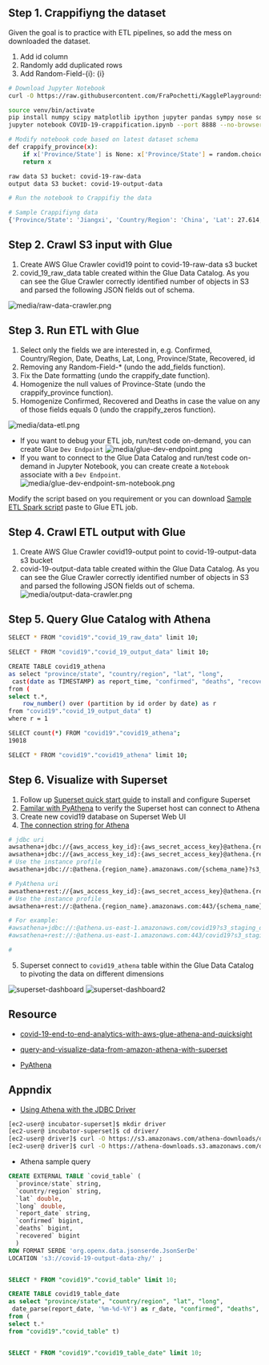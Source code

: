 ## Step 1. Crappifiyng the dataset
Given the goal is to practice with ETL pipelines, so add the mess on downloaded the dataset.
1. Add id column
2. Randomly add duplicated rows
3. Add Random-Field-{i}: {i}

```bash
# Download Jupyter Notebook
curl -O https://raw.githubusercontent.com/FraPochetti/KagglePlaygrounds/master/COVID-19-crappification.ipynb

source venv/bin/activate
pip install numpy scipy matplotlib ipython jupyter pandas sympy nose sqlalchemy psycopg2-binary boto3 tqdm
jupyter notebook COVID-19-crappification.ipynb --port 8888 --no-browser

# Modify notebook code based on latest dataset schema
def crappify_province(x):
    if x['Province/State'] is None: x['Province/State'] = random.choice(['NULL', '', 'missing', '--']) 
    return x

raw data S3 bucket: covid-19-raw-data
output data S3 bucket: covid-19-output-data

# Run the notebook to Crappifiy the data

# Sample Crappifiyng data
{'Province/State': 'Jiangxi', 'Country/Region': 'China', 'Lat': 27.614, 'Long': 115.7221, 'Date': '2020-01-30', 'Confirmed': 162, 'Deaths': 0, 'Recovered': 5, 'id': 2122, 'Random-Field-0': 0, 'Random-Field-1': 1, 'Random-Field-2': 2, 'Random-Field-3': 3, 'Random-Field-4': 4, 'Random-Field-5': 5, 'Random-Field-6': 6, 'Random-Field-7': 7, 'Random-Field-8': 8, 'Random-Field-9': 9}
```

## Step 2. Crawl S3 input with Glue
1. Create AWS Glue Crawler covid19 point to covid-19-raw-data s3 bucket
2. covid_19_raw_data table created within the Glue Data Catalog. 
As you can see the Glue Crawler correctly identified number of objects in S3 and parsed the following JSON fields out of schema.

![media/raw-data-crawler.png](media/raw-data-crawler.png)

## Step 3. Run ETL with Glue
1. Select only the fields we are interested in, e.g. Confirmed, Country/Region, Date, Deaths, Lat, Long, Province/State, Recovered, id
2. Removing any Random-Field-* (undo the add_fields function).
3. Fix the Date formatting (undo the crappify_date function).
4. Homogenize the null values of Province-State (undo the crappify_province function).
5. Homogenize Confirmed, Recovered and Deaths in case the value on any of those fields equals 0 (undo the crappify_zeros function).

![media/data-etl.png](media/data-etl.png)

- If you want to debug your ETL job, run/test code on-demand, you can create Glue `Dev Endpoint` 
![media/glue-dev-endpoint.png](media/glue-dev-endpoint.png)
- If you want to connect to the Glue Data Catalog and run/test code on-demand in Jupyter Notebook, you can create create a `Notebook` associate with a `Dev Endpoint`.
![media/glue-dev-endpoint-sm-notebook.png](media/glue-dev-endpoint-sm-notebook.png)

Modify the script based on you requirement or you can download [Sample ETL Spark script](script/COVID-19_glue_etl_job_pyspark.py) paste to Glue ETL job.


## Step 4. Crawl ETL output with Glue 
1. Create AWS Glue Crawler covid19-output point to covid-19-output-data s3 bucket
2. covid-19-output-data table created within the Glue Data Catalog. 
As you can see the Glue Crawler correctly identified number of objects in S3 and parsed the following JSON fields out of schema.
![media/output-data-crawler.png](media/output-data-crawler.png)

## Step 5. Query Glue Catalog with Athena
```bash
SELECT * FROM "covid19"."covid_19_raw_data" limit 10;

SELECT * FROM "covid19"."covid_19_output_data" limit 10;

CREATE TABLE covid19_athena
as select "province/state", "country/region", "lat", "long",
 cast(date as TIMESTAMP) as report_time, "confirmed", "deaths", "recovered"
from (
select t.*,
    row_number() over (partition by id order by date) as r
from "covid19"."covid_19_output_data" t)
where r = 1

SELECT count(*) FROM "covid19"."covid19_athena";
19018

SELECT * FROM "covid19"."covid19_athena" limit 10;

```

## Step 6. Visualize with Superset
1. Follow up [Superset quick start guide](Install_Superset.md) to install and configure Superset
2. [Familar with PyAthena](PyAthena-sample.md) to verify the Superset host can connect to Athena
3. Create new covid19 database on Superset Web UI
4. [The connection string for Athena](https://superset.apache.org/installation.html#aws-athena)
```bash
# jdbc uri
awsathena+jdbc://{aws_access_key_id}:{aws_secret_access_key}@athena.{region_name}.amazonaws.com/{schema_name}?s3_staging_dir=s3%3A//{your-s3-bucket-name}/
awsathena+jdbc://{aws_access_key_id}:{aws_secret_access_key}@athena.{region_name}.amazonaws.com/{schema_name}?s3_staging_dir=s3%3A//{your-s3-bucket-name}/&driver_path=/drivers/AthenaJDBC41_2.0.6.jar
# Use the instance profile
awsathena+jdbc://:@athena.{region_name}.amazonaws.com/{schema_name}?s3_staging_dir=s3%3A//{your-s3-bucket-name}/

# PyAthena uri
awsathena+rest://{aws_access_key_id}:{aws_secret_access_key}@athena.{region_name}.amazonaws.com:443/{schema_name}?s3_staging_dir=s3%3A//{your-s3-bucket-name}
# Use the instance profile
awsathena+rest://:@athena.{region_name}.amazonaws.com:443/{schema_name}?s3_staging_dir=s3%3A//{your-s3-bucket-name}

# For example:
#awsathena+jdbc://:@athena.us-east-1.amazonaws.com/covid19?s3_staging_dir=s3://covid-19-output-data/
#awsathena+rest://:@athena.us-east-1.amazonaws.com:443/covid19?s3_staging_dir=s3://covid-19-output-data/

#
```
5. Superset connect to `covid19_athena` table within the Glue Data Catalog to pivoting the data on different dimensions

![superset-dashboard](media/superset-dashboard-covid.png)
![superset-dashboard2](media/superset-dashboard-covid2.png)


## Resource
- [covid-19-end-to-end-analytics-with-aws-glue-athena-and-quicksight](https://francescopochetti.com/covid-19-end-to-end-analytics-with-aws-glue-athena-and-quicksight/)

- [query-and-visualize-data-from-amazon-athena-with-superset](https://dev.classmethod.jp/articles/query-and-visualize-data-from-amazon-athena-with-superset/)

- [PyAthena](https://github.com/laughingman7743/PyAthena#sqlalchemy)

## Appndix
- [Using Athena with the JDBC Driver](https://docs.aws.amazon.com/athena/latest/ug/connect-with-jdbc.html)
```bash
[ec2-user@ incubator-superset]$ mkdir driver
[ec2-user@ incubator-superset]$ cd driver/
[ec2-user@ driver]$ curl -O https://s3.amazonaws.com/athena-downloads/drivers/JDBC/SimbaAthenaJDBC_2.0.9/AthenaJDBC42_2.0.9.jar
[ec2-user@ driver]$ curl -O https://athena-downloads.s3.amazonaws.com/drivers/JDBC/SimbaAthenaJDBC_2.0.9/AthenaJDBC41_2.0.9.jar
```

- Athena sample query
```sql
CREATE EXTERNAL TABLE `covid_table` (
  `province/state` string, 
  `country/region` string, 
  `lat` double, 
  `long` double, 
  `report_date` string, 
  `confirmed` bigint, 
  `deaths` bigint, 
  `recovered` bigint
  )           
ROW FORMAT SERDE 'org.openx.data.jsonserde.JsonSerDe'
LOCATION 's3://covid-19-output-data-zhy/' ;


SELECT * FROM "covid19"."covid_table" limit 10;

CREATE TABLE covid19_table_date
as select "province/state", "country/region", "lat", "long",
 date_parse(report_date, '%m-%d-%Y') as r_date, "confirmed", "deaths", "recovered"
from (
select t.*
from "covid19"."covid_table" t)


SELECT * FROM "covid19"."covid19_table_date" limit 10;
```